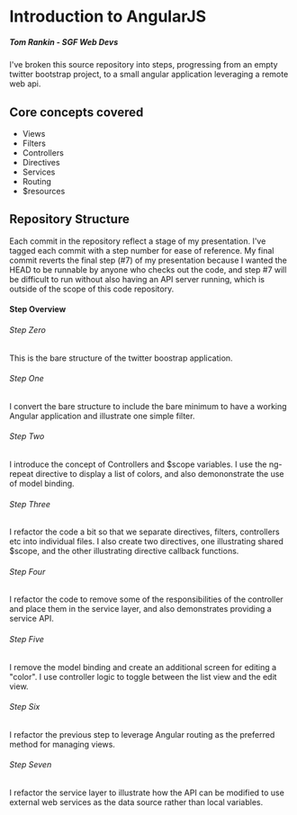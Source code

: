 # Introduction to AngularJS
##### Tom Rankin - SGF Web Devs

I've broken this source repository into steps, progressing from an empty twitter bootstrap project, to a small angular application leveraging a remote web api.  

Core concepts covered
---------------------
- Views
- Filters
- Controllers
- Directives
- Services
- Routing
- $resources

Repository Structure
--------------------
Each commit in the repository reflect a stage of my presentation.  I've tagged each commit with a step number for ease of reference.  My final commit reverts the final step (#7) of my presentation because I wanted the HEAD to be runnable by anyone who checks out the code, and step #7 will be difficult to run without also having an API server running, which is outside of the scope of this code repository.

#### Step Overview
###### Step Zero
This is the bare structure of the twitter boostrap application.
###### Step One
I convert the bare structure to include the bare minimum to have a working Angular application and illustrate one simple filter.
###### Step Two
I introduce the concept of Controllers and $scope variables.  I use the ng-repeat directive to display a list of colors, and also demononstrate the use of model binding.
###### Step Three
I refactor the code a bit so that we separate directives, filters, controllers etc into individual files.  I also create two directives, one illustrating shared $scope, and the other illustrating directive callback functions.
###### Step Four
I refactor the code to remove some of the responsibilities of the controller and place them in the service layer, and also demonstrates providing a service API.
###### Step Five
I remove the model binding and create an additional screen for editing a "color".  I use controller logic to toggle between the list view and the edit view.
###### Step Six
I refactor the previous step to leverage Angular routing as the preferred method for managing views.
###### Step Seven
I refactor the service layer to illustrate how the API can be modified to use external web services as the data source rather than local variables.  